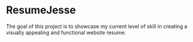 # ResumeJesse
The goal of this project is to showcase my current level of skill in creating a visually appealing and functional website resume.
